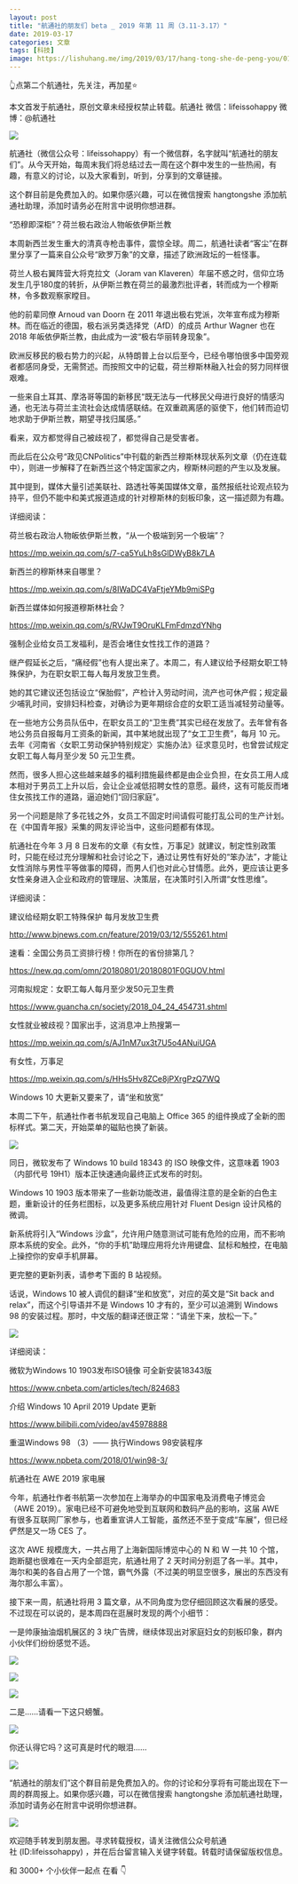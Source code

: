 ```yaml
---
layout: post
title: "航通社的朋友们 beta _ 2019 年第 11 周（3.11-3.17）"
date: 2019-03-17
categories: 文章
tags: [科技]
image: https://lishuhang.me/img/2019/03/17/hang-tong-she-de-peng-you/01.jpg
---
```


👆点第二个航通社，先关注，再加星⭐

本文首发于航通社，原创文章未经授权禁止转载。航通社 微信：lifeissohappy 微博：@航通社

![](https://lishuhang.me/img/2019/03/17/hang-tong-she-de-peng-you/01.jpg)

航通社（微信公众号：lifeissohappy）有一个微信群，名字就叫“航通社的朋友们”。从今天开始，每周末我们将总结过去一周在这个群中发生的一些热闹，有趣，有意义的讨论，以及大家看到，听到，分享到的文章链接。

这个群目前是免费加入的。如果你感兴趣，可以在微信搜索 hangtongshe 添加航通社助理，添加时请务必在附言中说明你想进群。

“恐穆即深柜”？荷兰极右政治人物皈依伊斯兰教

本周新西兰发生重大的清真寺枪击事件，震惊全球。周二，航通社读者“客尘”在群里分享了一篇来自公众号“欧罗万象”的文章，描述了欧洲政坛的一桩怪事。

荷兰人极右翼阵营大将克拉文（Joram van Klaveren）年届不惑之时，信仰立场发生几乎180度的转折，从伊斯兰教在荷兰的最激烈批评者，转而成为一个穆斯林，令多数观察家瞠目。

他的前辈同僚 Arnoud van Doorn 在 2011 年退出极右党派，次年宣布成为穆斯林。而在临近的德国，极右派另类选择党（AfD）的成员 Arthur Wagner 也在 2018 年皈依伊斯兰教，由此成为一波“极右华丽转身现象”。

欧洲反移民的极右势力的兴起，从特朗普上台以后至今，已经令哪怕很多中国旁观者都感同身受，无需赘述。而按照文中的记载，荷兰穆斯林融入社会的努力同样很艰难。

一些来自土耳其、摩洛哥等国的新移民“既无法与一代移民父母进行良好的情感沟通，也无法与荷兰主流社会达成情感联结。在双重疏离感的驱使下，他们转而迫切地求助于伊斯兰教，期望寻找归属感。”

看来，双方都觉得自己被歧视了，都觉得自己是受害者。

而此后在公众号“政见CNPolitics”中刊载的新西兰穆斯林现状系列文章（仍在连载中），则进一步解释了在新西兰这个特定国家之内，穆斯林问题的产生以及发展。

其中提到，媒体大量引述美联社、路透社等美国媒体文章，虽然报纸社论观点较为持平，但仍不能中和美式报道造成的针对穆斯林的刻板印象，这一描述颇为有趣。

详细阅读：

荷兰极右政治人物皈依伊斯兰教，“从一个极端到另一个极端”？

https://mp.weixin.qq.com/s/7-ca5YuLh8sGlDWyB8k7LA

新西兰的穆斯林来自哪里？

https://mp.weixin.qq.com/s/8IWaDC4VaFtjeYMb9miSPg

新西兰媒体如何报道穆斯林社会？

https://mp.weixin.qq.com/s/RVJwT9OruKLFmFdmzdYNhg

强制企业给女员工发福利，是否会堵住女性找工作的道路？

继产假延长之后，“痛经假”也有人提出来了。本周二，有人建议给予经期女职工特殊保护，为在职女职工每人每月发放卫生费。

她的其它建议还包括设立“保胎假”，产检计入劳动时间，流产也可休产假；规定最少哺乳时间，安排妇科检查，对确诊为更年期综合症的女职工适当减轻劳动量等。

在一些地方公务员队伍中，在职女员工的“卫生费”其实已经在发放了。去年曾有各地公务员自报每月工资条的新闻，其中某地就出现了“女工卫生费”，每月 10 元。去年《河南省〈女职工劳动保护特别规定〉实施办法》征求意见时，也曾尝试规定女职工每人每月至少发 50 元卫生费。

然而，很多人担心这些越来越多的福利措施最终都是由企业负担，在女员工用人成本相对于男员工上升以后，会让企业减低招聘女性的意愿。最终，这有可能反而堵住女孩找工作的道路，逼迫她们“回归家庭”。

另一个问题是除了多花钱之外，女员工不固定时间请假可能打乱公司的生产计划。在《中国青年报》采集的网友评论当中，这些问题都有体现。

航通社在今年 3 月 8 日发布的文章《有女性，万事足》就建议，制定性别政策时，只能在经过充分理解和社会讨论之下，通过让男性有好处的“笨办法”，才能让女性消除与男性平等做事的障碍，而男人们也对此心甘情愿。此外，更应该让更多女性亲身进入企业和政府的管理层、决策层，在决策时引入所谓“女性思维”。

详细阅读：

建议给经期女职工特殊保护 每月发放卫生费

http://www.bjnews.com.cn/feature/2019/03/12/555261.html

速看：全国公务员工资排行榜！你所在的省份排第几？

https://new.qq.com/omn/20180801/20180801F0GUOV.html

河南拟规定：女职工每人每月至少发50元卫生费

https://www.guancha.cn/society/2018_04_24_454731.shtml

女性就业被歧视？国家出手，这消息冲上热搜第一

https://mp.weixin.qq.com/s/AJ1nM7ux3t7U5o4ANuiUGA

有女性，万事足

https://mp.weixin.qq.com/s/HHs5Hv8ZCe8jPXrgPzQ7WQ

Windows 10 大更新又要来了，请“坐和放宽”

本周二下午，航通社作者书航发现自己电脑上 Office 365 的组件换成了全新的图标样式。第二天，开始菜单的磁贴也换了新装。

![](https://lishuhang.me/img/2019/03/17/hang-tong-she-de-peng-you/02.jpg)

同日，微软发布了 Windows 10 build 18343 的 ISO 映像文件，这意味着 1903（内部代号 19H1）版本正快速通向最终正式发布的时刻。

Windows 10 1903 版本带来了一些新功能改进，最值得注意的是全新的白色主题，重新设计的任务栏图标，以及更多系统应用针对 Fluent Design 设计风格的微调。

新系统将引入“Windows 沙盒”，允许用户随意测试可能有危险的应用，而不影响原本系统的安全。此外，“你的手机”助理应用将允许用键盘、鼠标和触控，在电脑上操控你的安卓手机屏幕。

更完整的更新列表，请参考下面的 B 站视频。

话说，Windows 10 被人调侃的翻译“坐和放宽”，对应的英文是“Sit back and relax”，而这个引导语并不是 Windows 10 才有的，至少可以追溯到 Windows 98 的安装过程。那时，中文版的翻译还很正常：“请坐下来，放松一下。”

![](https://lishuhang.me/img/2019/03/17/hang-tong-she-de-peng-you/03.png)

详细阅读：

微软为Windows 10 1903发布ISO镜像 可全新安装18343版

https://www.cnbeta.com/articles/tech/824683

介绍 Windows 10 April 2019 Update 更新

https://www.bilibili.com/video/av45978888

重温Windows 98 （3）—— 执行Windows 98安装程序

https://www.npbeta.com/2018/01/win98-3/

航通社在 AWE 2019 家电展

今年，航通社作者书航第一次参加在上海举办的中国家电及消费电子博览会（AWE 2019）。家电已经不可避免地受到互联网和数码产品的影响，这届 AWE 有很多互联网厂家参与，也着重宣讲人工智能，虽然还不至于变成“车展”，但已经俨然是又一场 CES 了。

这次 AWE 规模庞大，一共占用了上海新国际博览中心的 N 和 W 一共 10 个馆，跑断腿也很难在一天内全部逛完，航通社用了 2 天时间分别逛了各一半。其中，海尔和美的各自占用了一个馆，霸气外露（不过美的明显空很多，展出的东西没有海尔那么丰富）。

接下来一周，航通社将用 3 篇文章，从不同角度为您仔细回顾这次看展的感受。不过现在可以说的，是本周四在逛展时发现的两个小细节：

一是帅康抽油烟机展区的 3 块广告牌，继续体现出对家庭妇女的刻板印象，群内小伙伴们纷纷感觉不适。

![](https://lishuhang.me/img/2019/03/17/hang-tong-she-de-peng-you/04.jpg)

![](https://lishuhang.me/img/2019/03/17/hang-tong-she-de-peng-you/05.jpg)

![](https://lishuhang.me/img/2019/03/17/hang-tong-she-de-peng-you/06.jpg)

二是……请看一下这只螃蟹。

![](https://lishuhang.me/img/2019/03/17/hang-tong-she-de-peng-you/07.jpg)

你还认得它吗？这可真是时代的眼泪……

![](https://lishuhang.me/img/2019/03/17/hang-tong-she-de-peng-you/08.gif)

“航通社的朋友们”这个群目前是免费加入的。你的讨论和分享将有可能出现在下一周的群周报上。如果你感兴趣，可以在微信搜索 hangtongshe 添加航通社助理，添加时请务必在附言中说明你想进群。

![](https://lishuhang.me/img/2019/03/17/hang-tong-she-de-peng-you/09.jpg)

欢迎随手转发到朋友圈。寻求转载授权，请关注微信公众号航通社 (ID:lifeissohappy) ，并在后台留言输入关键字转载。转载时请保留版权信息。

和 3000+ 个小伙伴一起点 在看 👇